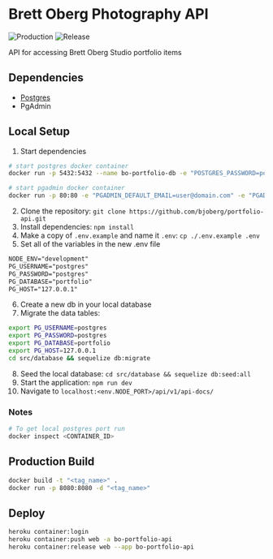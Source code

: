 # Brett Oberg Photography API

![Production](https://github.com/bjoberg/bo-portfolio-api/workflows/Production/badge.svg)
![Release](https://github.com/bjoberg/bo-portfolio-api/workflows/Release/badge.svg)

API for accessing Brett Oberg Studio portfolio items

## Dependencies

- [Postgres](https://hub.docker.com/_/postgres)
- PgAdmin

## Local Setup

1. Start dependencies
``` bash
# start postgres docker container
docker run -p 5432:5432 --name bo-portfolio-db -e "POSTGRES_PASSWORD=postgres" -d postgres

# start pgadmin docker container
docker run -p 80:80 -e "PGADMIN_DEFAULT_EMAIL=user@domain.com" -e "PGADMIN_DEFAULT_PASSWORD=SuperSecret" -d dpage/pgadmin4
```
2. Clone the repository: `git clone https://github.com/bjoberg/portfolio-api.git`
3. Install dependencies: `npm install`
4. Make a copy of `.env.example` and name it `.env`: `cp ./.env.example .env`
5. Set all of the variables in the new .env file
```txt
NODE_ENV="development"
PG_USERNAME="postgres"
PG_PASSWORD="postgres"
PG_DATABASE="portfolio"
PG_HOST="127.0.0.1"
```
6. Create a new db in your local database
7. Migrate the data tables:
```bash
export PG_USERNAME=postgres
export PG_PASSWORD=postgres
export PG_DATABASE=portfolio
export PG_HOST=127.0.0.1
cd src/database && sequelize db:migrate
```
8. Seed the local database: `cd src/database && sequelize db:seed:all`
9. Start the application: `npm run dev`
10. Navigate to `localhost:<env.NODE_PORT>/api/v1/api-docs/`

### Notes

```bash
# To get local postgres port run
docker inspect <CONTAINER_ID>
```

## Production Build

```bash
docker build -t "<tag_name>" .
docker run -p 8080:8080 -d "<tag_name>"
```

## Deploy

```bash
heroku container:login
heroku container:push web -a bo-portfolio-api
heroku container:release web --app bo-portfolio-api
```